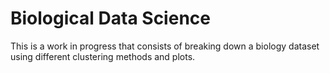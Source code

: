 # Biological Data Science

This is a work in progress that consists of breaking down a biology dataset using different clustering methods and plots.